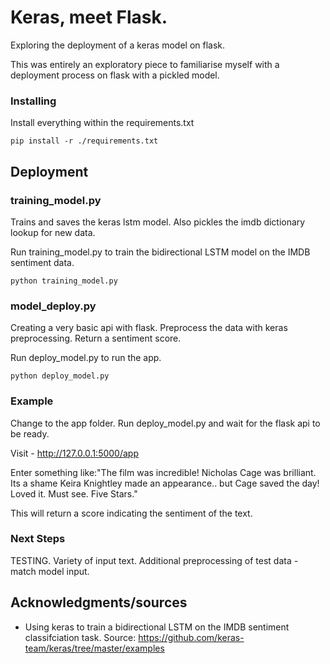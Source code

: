 
# Keras, meet Flask. 

Exploring the deployment of a keras model on flask.

This was entirely an exploratory piece to familiarise myself with a deployment process on flask with a pickled model.


### Installing

Install everything within the requirements.txt

```
pip install -r ./requirements.txt
```


## Deployment

### training_model.py
Trains and saves the keras lstm model. Also pickles the imdb dictionary lookup for new data.

Run training_model.py to train the bidirectional LSTM model on the IMDB sentiment data. 
```
python training_model.py
```

### model_deploy.py
Creating a very basic api with flask.
Preprocess the data with keras preprocessing.
Return a sentiment score.

Run deploy_model.py to run the app.
```
python deploy_model.py
```


### Example

Change to the app folder.
Run deploy_model.py and wait for the flask api to be ready.

Visit - http://127.0.0.1:5000/app

Enter something like:"The film was incredible! Nicholas Cage was brilliant. Its a shame Keira Knightley made an appearance.. but Cage saved the day! Loved it. Must see. Five Stars."

This will return a score indicating the sentiment of the text.

### Next Steps
TESTING. Variety of input text. 
Additional preprocessing of test data - match model input.


## Acknowledgments/sources

* Using keras to train a bidirectional LSTM on the IMDB sentiment classifciation task. Source: https://github.com/keras-team/keras/tree/master/examples


